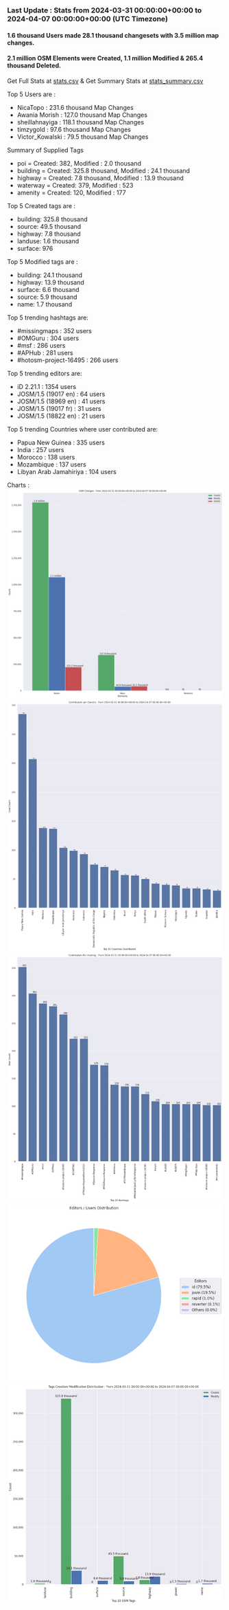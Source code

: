 ### Last Update : Stats from 2024-03-31 00:00:00+00:00 to 2024-04-07 00:00:00+00:00 (UTC Timezone)

#### 1.6 thousand Users made 28.1 thousand changesets with 3.5 million map changes.
#### 2.1 million OSM Elements were Created, 1.1 million Modified & 265.4 thousand Deleted.
Get Full Stats at [stats.csv](/stats/hotosm/Weekly/stats.csv)
 & Get Summary Stats at [stats_summary.csv](/stats/hotosm/Weekly/stats_summary.csv)

Top 5 Users are : 
- NicaTopo : 231.6 thousand Map Changes
- Awania Morish : 127.0 thousand Map Changes
- sheillahnayiga : 118.1 thousand Map Changes
- timzygold : 97.6 thousand Map Changes
- Victor_Kowalski : 79.5 thousand Map Changes

Summary of Supplied Tags
- poi = Created: 382, Modified : 2.0 thousand
- building = Created: 325.8 thousand, Modified : 24.1 thousand
- highway = Created: 7.8 thousand, Modified : 13.9 thousand
- waterway = Created: 379, Modified : 523
- amenity = Created: 120, Modified : 177


Top 5 Created tags are :
- building: 325.8 thousand
- source: 49.5 thousand
- highway: 7.8 thousand
- landuse: 1.6 thousand
- surface: 976


Top 5 Modified tags are :
- building: 24.1 thousand
- highway: 13.9 thousand
- surface: 6.6 thousand
- source: 5.9 thousand
- name: 1.7 thousand


Top 5 trending hashtags are:
- #missingmaps : 352 users
- #OMGuru : 304 users
- #msf : 286 users
- #APHub : 281 users
- #hotosm-project-16495 : 266 users


Top 5 trending editors are:
- iD 2.21.1 : 1354 users
- JOSM/1.5 (19017 en) : 64 users
- JOSM/1.5 (18969 en) : 41 users
- JOSM/1.5 (19017 fr) : 31 users
- JOSM/1.5 (18822 en) : 21 users


Top 5 trending Countries where user contributed are:
- Papua New Guinea : 335 users
- India : 257 users
- Morocco : 138 users
- Mozambique : 137 users
- Libyan Arab Jamahiriya : 104 users


 Charts : 
![Alt text](./stats_osm_changes.png) 
![Alt text](./stats_users_per_country.png) 
![Alt text](./stats_users_per_hashtag.png) 
![Alt text](./stats_editors_pie_chart.png) 
![Alt text](./stats_tags.png) 

